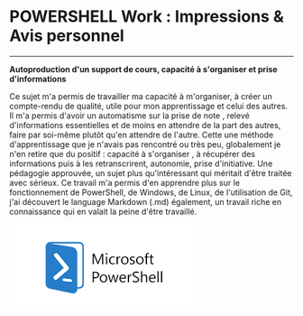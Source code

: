 # POWERSHELL Work : Impressions & Avis personnel
---

**Autoproduction d'un support de cours, capacité à s'organiser et prise d'informations**

Ce sujet m'a permis de travailler ma capacité à m'organiser, à créer un compte-rendu de qualité, utile pour mon apprentissage et celui des autres. Il m'a permis d'avoir un automatisme sur la prise de note , relevé d'informations essentielles et de moins en attendre de la part des autres, faire par soi-même plutôt qu'en attendre de l'autre. Cette une méthode d'apprentissage que je n'avais pas rencontré ou très peu, globalement je n'en retire que du positif : capacité à s'organiser , à récupérer des informations puis à les retranscrirent, autonomie, prise d'initiative. Une pédagogie approuvée, un sujet plus qu'intéressant qui méritait d'être traitée avec sérieux. Ce travail m'a permis d'en apprendre plus sur le fonctionnement de PowerShell, de Windows, de Linux, de l'utilisation de Git, j'ai découvert le language Markdown (.md) également, un travail riche en connaissance qui en valait la peine d'être travaillé.


![](Images/Powershell.png)